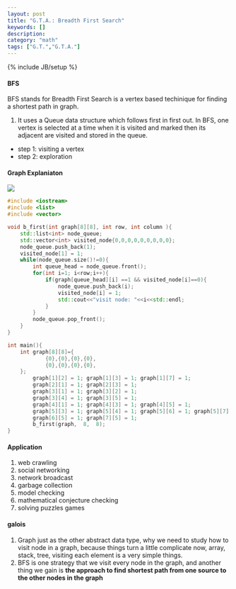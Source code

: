```yaml
---
layout: post
title: "G.T.A.: Breadth First Search"
keywords: []
description: 
category: "math"
tags: ["G.T.","G.T.A."]
---
```

{% include JB/setup %}

#### BFS
BFS stands for Breadth First Search is a vertex based techinique for finding
   a shortest path in graph. 
1. It uses a Queue data structure which follows first in first out. In BFS, one
  vertex is selected at a time when it is visited and marked then its adjacent
  are visited and stored in the queue. 
- step 1: visiting a vertex
- step 2: exploration




#### Graph Explaniaton
<img src="{{IMAGE_PATH}}/math-discrete-graph-theory-bfs.png">


```cpp
#include <iostream>
#include <list>
#include <vector>

void b_first(int graph[8][8], int row, int column ){
	std::list<int> node_queue;
	std::vector<int> visited_node{0,0,0,0,0,0,0,0,0};
	node_queue.push_back(1);
	visited_node[1] = 1;
	while(node_queue.size()!=0){
		int queue_head = node_queue.front();
		for(int i=1; i<row;i++){
			if(graph[queue_head][i] ==1 && visited_node[i]==0){
				node_queue.push_back(i);
				visited_node[i] = 1;
				std::cout<<"visit node: "<<i<<std::endl;
			}
		}
		node_queue.pop_front();
	}
}

int main(){
	int graph[8][8]={
			{0},{0},{0},{0},
			{0},{0},{0},{0},
	};
		graph[1][2] = 1; graph[1][3] = 1; graph[1][7] = 1; 
		graph[2][1] = 1; graph[2][3] = 1; 
		graph[3][1] = 1; graph[3][2] = 1;   
		graph[3][4] = 1; graph[3][5] = 1;
		graph[4][1] = 1; graph[4][3] = 1; graph[4][5] = 1;
		graph[5][3] = 1; graph[5][4] = 1; graph[5][6] = 1; graph[5][7] = 1;	
		graph[6][5] = 1; graph[7][5] = 1;
		b_first(graph,  8,  8);
}

```







#### Application
1. web crawling
2. social networking
3. network broadcast
4. garbage collection
5. model checking
6. mathematical conjecture checking
7. solving puzzles games

#### galois
1. Graph just as the other abstract data type, why we need to study how to visit node
   in a graph, because things turn a little complicate now, array, stack, tree,
   visiting each element is a very simple things. 
2. BFS is one strategy that we visit every node in the graph, and another thing
   we gain is **the approach to find shortest path from one source to the other
   nodes in the graph**

